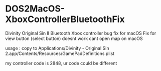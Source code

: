# DOS2MacOS-XboxControllerBluetoothFix
Divinity Original Sin II Bluetooth Xbox controller bug fix for macOS
Fix for view button (select button) doesnt work cant open map on macOS

usage :
copy to Applications/Divinity - Original Sin 2.app/Contents/Resources/GamePadDefinitions.plist

my controller code is 2848, ur code could be different 

